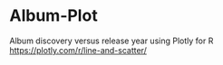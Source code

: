 # Album-Plot

Album discovery versus release year using Plotly for R
https://plotly.com/r/line-and-scatter/
